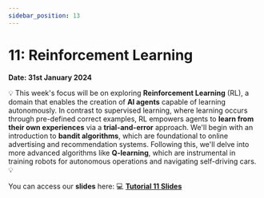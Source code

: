 ```yaml
---
sidebar_position: 13
---
```


# 11: Reinforcement Learning

**Date: 31st January 2024**

💡 This week's focus will be on exploring **Reinforcement Learning** (RL), a domain that enables the creation of **AI agents** capable of learning autonomously. In contrast to supervised learning, where learning occurs through pre-defined correct examples, RL empowers agents to **learn from their own experiences** via a **trial-and-error** approach. We'll begin with an introduction to **bandit algorithms**, which are foundational to online advertising and recommendation systems. Following this, we'll delve into more advanced algorithms like **Q-learning**, which are instrumental in training robots for autonomous operations and navigating self-driving cars. 💡

You can access our **slides** here: 💻 [**Tutorial 11 Slides**](https://www.canva.com/design/DAF7L3Y0VgQ/qzfpd_Gg4cz18YG5VNNASA/view?utm_content=DAF7L3Y0VgQ&utm_campaign=designshare&utm_medium=link&utm_source=editor)
